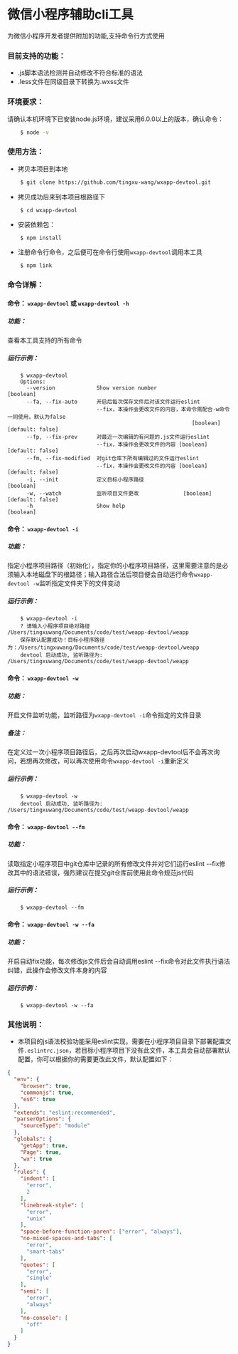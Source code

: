 # 微信小程序辅助cli工具

为微信小程序开发者提供附加的功能,支持命令行方式使用

### 目前支持的功能：

- .js脚本语法检测并自动修改不符合标准的语法
- .less文件在同级目录下转换为.wxss文件

### 环境要求：

请确认本机环境下已安装node.js环境，建议采用6.0.0以上的版本，确认命令：
```bash
    $ node -v
```

### 使用方法：

- 拷贝本项目到本地
```bash
    $ git clone https://github.com/tingxu-wang/wxapp-devtool.git
```

- 拷贝成功后来到本项目根路径下
```bash
    $ cd wxapp-devtool
```

- 安装依赖包：
```
    $ npm install
```

- 注册命令行命令，之后便可在命令行使用`wxapp-devtool`调用本工具
```
    $ npm link
```

### 命令详解：

#### 命令： `wxapp-devtool` 或 `wxapp-devtool -h`
##### 功能：

查看本工具支持的所有命令

##### 运行示例：
```
    $ wxapp-devtool
    Options:
      --version             Show version number                            [boolean]
      --fa, --fix-auto      开启后每次保存文件后对该文件运行eslint
                            --fix，本操作会更改文件的内容，本命令需配合-w命令一同使用，默认为false
                                                          [boolean] [default: false]
      --fp, --fix-prev      对最近一次编辑的有问题的.js文件运行eslint
                            --fix，本操作会更改文件的内容 [boolean] [default: false]
      --fm, --fix-modified  对git仓库下所有编辑过的文件运行eslint
                            --fix，本操作会更改文件的内容 [boolean] [default: false]
      -i, --init            定义目标小程序路径                             [boolean]
      -w, --watch           监听项目文件更改              [boolean] [default: false]
      -h                    Show help                                      [boolean]

```

#### 命令： `wxapp-devtool -i`

##### 功能：

指定小程序项目路径（初始化），指定你的小程序项目路径，这里需要注意的是必须输入本地磁盘下的根路径；输入路径合法后项目便会自动运行命令`wxapp-devtool -w`监听指定文件夹下的文件变动

##### 运行示例：

```
    $ wxapp-devtool -i
    ? 请输入小程序项目绝对路径 /Users/tingxuwang/Documents/code/test/weapp-devtool/weapp
    保存默认配置成功！目标小程序路径为：/Users/tingxuwang/Documents/code/test/weapp-devtool/weapp
    devtool 启动成功, 监听路径为: /Users/tingxuwang/Documents/code/test/weapp-devtool/weapp
```

#### 命令： `wxapp-devtool -w`

##### 功能：

开启文件监听功能，监听路径为`wxapp-devtool -i`命令指定的文件目录

##### 备注：

在定义过一次小程序项目路径后，之后再次启动wxapp-devtool后不会再次询问，若想再次修改，可以再次使用命令`wxapp-devtool -i`重新定义

##### 运行示例：

```
    $ wxapp-devtool -w
    devtool 启动成功, 监听路径为: /Users/tingxuwang/Documents/code/test/weapp-devtool/weapp
```

#### 命令： `wxapp-devtool --fm`

##### 功能：

读取指定小程序项目中git仓库中记录的所有修改文件并对它们运行eslint --fix修改其中的语法错误，强烈建议在提交git仓库前使用此命令规范js代码

##### 运行示例：
```
    $ wxapp-devtool --fm
```

#### 命令： `wxapp-devtool -w --fa`

##### 功能：

开启自动fix功能，每次修改js文件后会自动调用eslint --fix命令对此文件执行语法纠错，此操作会修改文件本身的内容

##### 运行示例：
```
    $ wxapp-devtool -w --fa
```

### 其他说明：
- 本项目的js语法校验功能采用eslint实现，需要在小程序项目目录下部署配置文件`.eslintrc.json`，若目标小程序项目下没有此文件，本工具会自动部署默认配置，你可以根据你的需要更改此文件，默认配置如下：
```json
{
  "env": {
    "browser": true,
    "commonjs": true,
    "es6": true
  },
  "extends": "eslint:recommended",
  "parserOptions": {
    "sourceType": "module"
  },
  "globals": {
    "getApp": true,
    "Page": true,
    "wx": true
  },
  "rules": {
    "indent": [
      "error",
      2
    ],
    "linebreak-style": [
      "error",
      "unix"
    ],
    "space-before-function-paren": ["error", "always"],
    "no-mixed-spaces-and-tabs": [
      "error",
      "smart-tabs"
    ],
    "quotes": [
      "error",
      "single"
    ],
    "semi": [
      "error",
      "always"
    ],
    "no-console": [
      "off"
    ]
  }
}
```